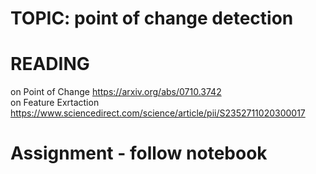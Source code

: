 # TOPIC: point of change detection
# READING 

on Point of Change https://arxiv.org/abs/0710.3742  
on Feature Exrtaction https://www.sciencedirect.com/science/article/pii/S2352711020300017 

# Assignment - follow notebook
